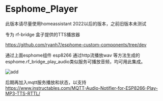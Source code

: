 # Esphome_Player

此版本请尽量使用homeassistant 2022以后的版本，之前旧版本未测试

专为 rf-bridge 盒子提供的TTS播放器

https://github.com/ryanh7/esphome-custom-components/tree/dev 

通过上面esphome组件 esp8266 通过http流播放wav 等方法生成的esphome.rf_bridge_play_audio类似服务可播放音频，均可用此集成。

![add](https://user-images.githubusercontent.com/16587914/171527706-80230d0b-5fe8-481c-890a-77a429d937c6.jpg)

后期再加入mqtt服务播放和状态，以支持 https://www.instructables.com/MQTT-Audio-Notifier-for-ESP8266-Play-MP3-TTS-RTTL/ 

